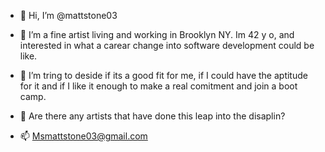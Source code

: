 - 👋 Hi, I’m @mattstone03

- 👀 I’m a fine artist living and working in Brooklyn NY. Im 42 y o, and interested in what a carear change into software development could be like.  
- 🌱 I’m tring to deside if its a good fit for me, if I could have the aptitude for it and if I like it enough to make a real comitment and join a boot camp.
- 💞️ Are there any artists that have done this leap into the disaplin?
- 📫 Msmattstone03@gmail.com

<!---
mattstone03/mattstone03 is a ✨ special ✨ repository because its `README.md` (this file) appears on your GitHub profile.
You can click the Preview link to take a look at your changes.
--->
